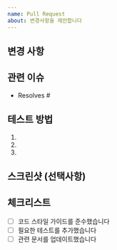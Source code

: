 ```yaml
---
name: Pull Request
about: 변경사항을 제안합니다
---
```


## 변경 사항

<!-- 이 PR에서 변경된 내용을 설명해주세요 -->

## 관련 이슈

<!-- 관련된 이슈 번호를 적어주세요 -->

- Resolves #

## 테스트 방법

<!-- 테스트 방법을 설명해주세요 -->

1.
2.
3.

## 스크린샷 (선택사항)

<!-- UI 변경사항이 있는 경우 스크린샷을 첨부해주세요 -->

## 체크리스트

- [ ] 코드 스타일 가이드를 준수했습니다
- [ ] 필요한 테스트를 추가했습니다
- [ ] 관련 문서를 업데이트했습니다
